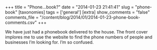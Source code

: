 +++
title = "Phone...book?"
date = "2014-01-23 21:41:41"
slug = "phone-book"
[taxonomies]
tags = ['general']
[extra]
show_comments = "false"
comments_file = "/content/blog/2014/01/2014-01-23-phone-book-comments.csv"
+++

We have just had a phonebook delivered to the house. The front cover implores me to use the website to find the phone numbers of people and businesses I’m looking for. I’m so confused.
